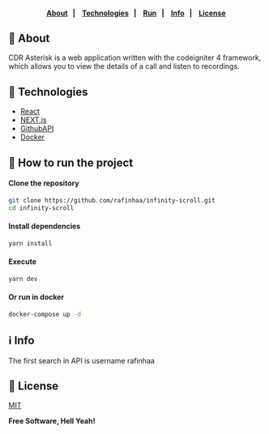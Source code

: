 <h4 align="center">
    <br><br>
    <p align="center">
      <a href="#-about">About</a>&nbsp;&nbsp;&nbsp;|&nbsp;&nbsp;&nbsp;
      <a href="#-technologies">Technologies</a>&nbsp;&nbsp;&nbsp;|&nbsp;&nbsp;&nbsp;
      <a href="#-how-to-run-the-project">Run</a>&nbsp;&nbsp;&nbsp;|&nbsp;&nbsp;&nbsp;
      <a href="#-info">Info</a>&nbsp;&nbsp;&nbsp;|&nbsp;&nbsp;&nbsp;
      <a href="#-license">License</a>
  </p>
</h4>

## 🔖 About

CDR Asterisk is a web application written with the codeigniter 4 framework, which allows you to view the details of a call and listen to recordings.

## 🚀 Technologies

- [React](https://pt-br.reactjs.org/)
- [NEXT.js](https://nextjs.org//)
- [GithubAPI](https://docs.github.com/en/rest/)
- [Docker](https://www.docker.com//)

## 🏁 How to run the project

#### Clone the repository

```bash
git clone https://github.com/rafinhaa/infinity-scroll.git
cd infinity-scroll
```

#### Install dependencies

```bash
yarn install
```
#### Execute 

```bash
yarn dev
```

#### Or run in docker
```bash
docker-compose up -d
```

## ℹ️ Info

The first search in API is username rafinhaa

## 📝 License

[MIT](LICENSE)

**Free Software, Hell Yeah!**